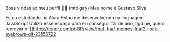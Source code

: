 Boas vindas ao meu perfil 💙💙 (mto gay)
Meu nome é Gustavo Silva

Estou estudando na Alura
Estou me desenvolvendo na linguagem JavaScript
Utilizo esse espaço para eu conseguir fzr de ano, tlgd né, quero reprovar n
![]https://tenor.com/pt-BR/view/fnaf-fnaf-memes-fnaf2-rock-eyebrows-gif-23156722
